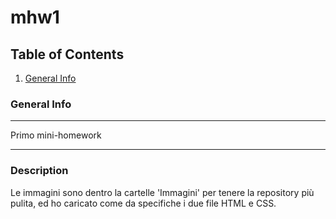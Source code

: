 # mhw1
## Table of Contents
1. [General Info](#general-info)

### General Info
***
Primo mini-homework
***
### Description
Le immagini sono dentro la cartelle 'Immagini' per tenere la repository più pulita, ed ho caricato come da specifiche i due file HTML e CSS.
